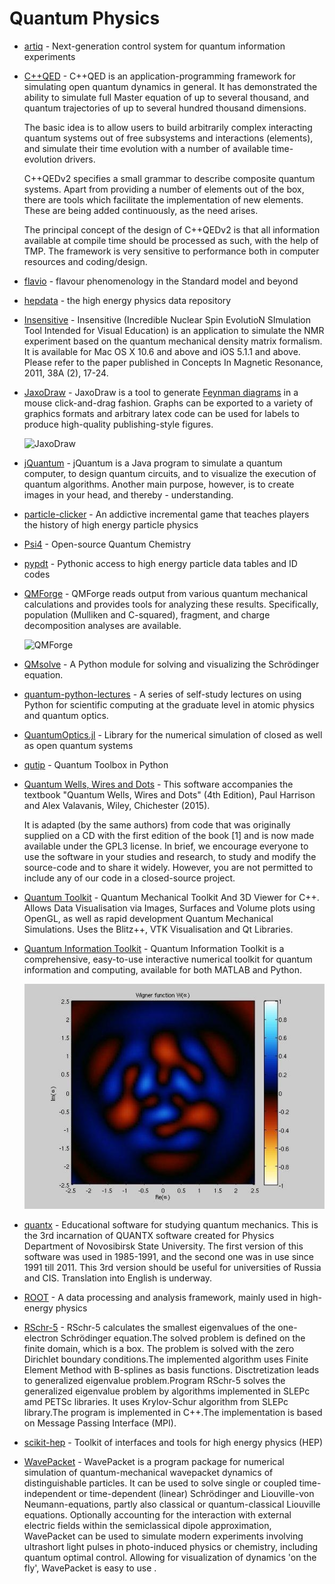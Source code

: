 # Quantum Physics

- [artiq](https://github.com/m-labs/artiq) - Next-generation control system for quantum information experiments
- [C++QED](https://sourceforge.net/projects/cppqed/) - C++QED is an application-programming framework for simulating open quantum dynamics in general. It has demonstrated the ability to simulate full Master equation of up to several thousand, and quantum trajectories of up to several hundred thousand dimensions.

  The basic idea is to allow users to build arbitrarily complex interacting quantum systems out of free subsystems and interactions (elements), and simulate their time evolution with a number of available time-evolution drivers.

  C++QEDv2 specifies a small grammar to describe composite quantum systems. Apart from providing a number of elements out of the box, there are tools which facilitate the implementation of new elements. These are being added continuously, as the need arises.

  The principal concept of the design of C++QEDv2 is that all information available at compile time should be processed as such, with the help of TMP. The framework is very sensitive to performance both in computer resources and coding/design.

- [flavio](https://github.com/flav-io/flavio) - flavour phenomenology in the Standard model and beyond
- [hepdata](https://github.com/HEPData/hepdata) - the high energy physics data repository
- [Insensitive](https://sourceforge.net/projects/insensitive/) - Insensitive (Incredible Nuclear Spin EvolutioN SImulation Tool Intended for Visual Education) is an application to simulate the NMR experiment based on the quantum mechanical density matrix formalism. It is available for Mac OS X 10.6 and above and iOS 5.1.1 and above. Please refer to the paper published in Concepts In Magnetic Resonance, 2011, 38A (2), 17-24.

- [JaxoDraw](https://sourceforge.net/projects/jaxodraw/) - JaxoDraw is a tool to generate [Feynman diagrams](https://en.wikipedia.org/wiki/Feynman_diagram) in a mouse click-and-drag fashion. Graphs can be exported to a variety of graphics formats and arbitrary latex code can be used for labels to produce high-quality publishing-style figures.

  ![JaxoDraw](/images/jaxodraw.jpg)

- [jQuantum](https://sourceforge.net/projects/jquantum/) - jQuantum is a Java program to simulate a quantum computer, to design quantum circuits, and to visualize the execution of quantum algorithms. Another main purpose, however, is to create images in your head, and thereby - understanding.

- [particle-clicker](https://github.com/particle-clicker/particle-clicker) - An addictive incremental game that teaches players the history of high energy particle physics
- [Psi4](https://github.com/psi4/psi4) - Open-source Quantum Chemistry
- [pypdt](https://bitbucket.org/andybuckley/pypdt) - Pythonic access to high energy particle data tables and ID codes
- [QMForge](https://www.qmforge.net/) - QMForge reads output from various quantum mechanical calculations and provides tools for analyzing these results. Specifically, population (Mulliken and C-squared), fragment, and charge decomposition analyses are available.

  ![QMForge](/images/qmforge.webp)

- [QMsolve](https://github.com/quantum-visualizations/qmsolve) - A Python module for solving and visualizing the Schrödinger equation.
- [quantum-python-lectures](https://github.com/tommyogden/quantum-python-lectures) - A series of self-study lectures on using Python for scientific computing at the graduate level in atomic physics and quantum optics.
- [QuantumOptics.jl](https://github.com/qojulia/QuantumOptics.jl) - Library for the numerical simulation of closed as well as open quantum systems
- [qutip](https://github.com/qutip/qutip) - Quantum Toolbox in Python
- [Quantum Wells, Wires and Dots](https://sourceforge.net/projects/qwwad/) - This software accompanies the textbook "Quantum Wells, Wires and Dots" (4th Edition), Paul Harrison and Alex Valavanis, Wiley, Chichester (2015).

  It is adapted (by the same authors) from code that was originally supplied on a CD with the first edition of the book [1] and is now made available under the GPL3 license. In brief, we encourage everyone to use the software in your studies and research, to study and modify the source-code and to share it widely. However, you are not permitted to include any of our code in a closed-source project.

- [Quantum Toolkit](https://qcplusplus.sourceforge.net/) - Quantum Mechanical Toolkit And 3D Viewer for C++. Allows Data Visualisation via Images, Surfaces and Volume plots using OpenGL, as well as rapid development Quantum Mechanical Simulations. Uses the Blitz++, VTK Visualisation and Qt Libraries.

- [Quantum Information Toolkit](https://sourceforge.net/projects/qit/) - Quantum Information Toolkit is a comprehensive, easy-to-use interactive numerical toolkit for quantum information and computing, available for both MATLAB and Python.

  ![Quantum Information Toolkit](/images/qit.jpg)

- [quantx](https://sourceforge.net/projects/quantx/) - Educational software for studying quantum mechanics. This is the 3rd incarnation of QUANTX software created for Physics Department of Novosibirsk State University. The first version of this software was used in 1985-1991, and the second one was in use since 1991 till 2011. This 3rd version should be useful for universities of Russia and CIS. Translation into English is underway.

- [ROOT](https://github.com/root-project/root) - A data processing and analysis framework, mainly used in high-energy physics
- [RSchr-5](https://sourceforge.net/projects/rschr-5/) - RSchr-5 calculates the smallest eigenvalues of the one-electron Schrödinger equation.The solved problem is defined on the finite domain, which is a box. The problem is solved with the zero Dirichlet boundary conditions.The implemented algorithm uses Finite Element Method with B-splines as basis functions. Disctretization leads to generalized eigenvalue problem.Program RSchr-5 solves the generalized eigenvalue problem by algorithms implemented in SLEPc amd PETSc libraries. It uses Krylov-Schur algorithm from SLEPc library.The program is implemented in C++.The implementation is based on Message Passing Interface (MPI).

- [scikit-hep](https://github.com/scikit-hep/scikit-hep) - Toolkit of interfaces and tools for high energy physics (HEP)

- [WavePacket](https://sourceforge.net/projects/matlab.wavepacket.p/) - WavePacket is a program package for numerical simulation of quantum-mechanical wavepacket dynamics of distinguishable particles. It can be used to solve single or coupled time-independent or time-dependent (linear) Schrödinger and Liouville-von Neumann-equations, partly also classical or quantum-classical Liouville equations. Optionally accounting for the interaction with external electric fields within the semiclassical dipole approximation, WavePacket can be used to simulate modern experiments involving ultrashort light pulses in photo-induced physics or chemistry, including quantum optimal control. Allowing for visualization of dynamics 'on the fly', WavePacket is easy to use .
